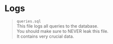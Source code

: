 # Logs

> `queries.sql`\
> This file logs all queries to the database.\
> You should make sure to NEVER leak this file.\
> It contains very crucial data.
